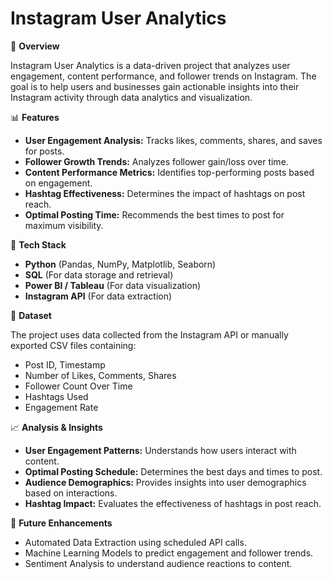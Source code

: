 # Instagram User Analytics

📌 **Overview**

Instagram User Analytics is a data-driven project that analyzes user engagement, content performance, and follower trends on Instagram. The goal is to help users and businesses gain actionable insights into their Instagram activity through data analytics and visualization.

📊 **Features**

- **User  Engagement Analysis:** Tracks likes, comments, shares, and saves for posts.
- **Follower Growth Trends:** Analyzes follower gain/loss over time.
- **Content Performance Metrics:** Identifies top-performing posts based on engagement.
- **Hashtag Effectiveness:** Determines the impact of hashtags on post reach.
- **Optimal Posting Time:** Recommends the best times to post for maximum visibility.

🔧 **Tech Stack**

- **Python** (Pandas, NumPy, Matplotlib, Seaborn)
- **SQL** (For data storage and retrieval)
- **Power BI / Tableau** (For data visualization)
- **Instagram API** (For data extraction)

📂 **Dataset**

The project uses data collected from the Instagram API or manually exported CSV files containing:

- Post ID, Timestamp
- Number of Likes, Comments, Shares
- Follower Count Over Time
- Hashtags Used
- Engagement Rate

📈 **Analysis & Insights**

- **User  Engagement Patterns:** Understands how users interact with content.
- **Optimal Posting Schedule:** Determines the best days and times to post.
- **Audience Demographics:** Provides insights into user demographics based on interactions.
- **Hashtag Impact:** Evaluates the effectiveness of hashtags in post reach.

📌 **Future Enhancements**

- Automated Data Extraction using scheduled API calls.
- Machine Learning Models to predict engagement and follower trends.
- Sentiment Analysis to understand audience reactions to content.
